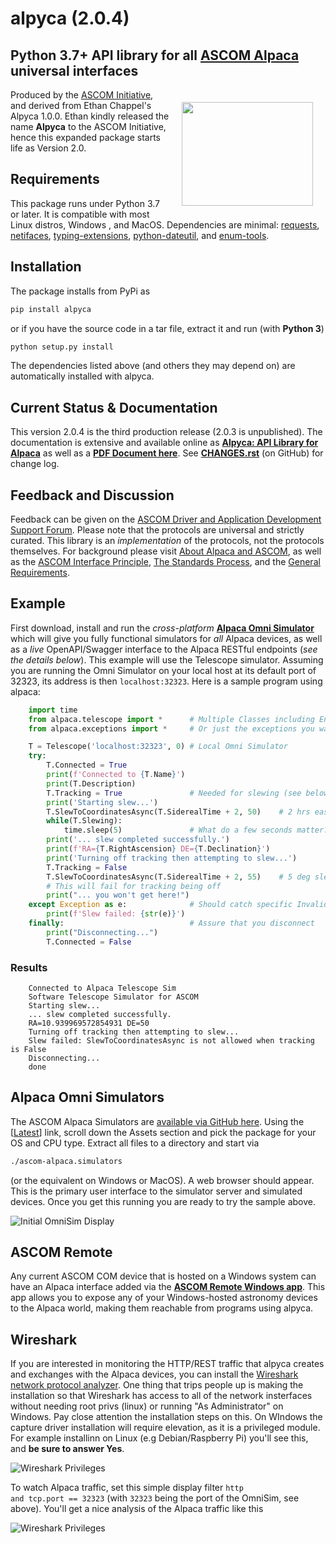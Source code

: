 # alpyca (2.0.4)

## Python 3.7+ API library for all [ASCOM Alpaca](https://ascom-standards.org/Developer/Alpaca.htm) universal interfaces

<img align="right" width="210" height="166" hspace="20" vspace="20" src="https://ascom-standards.org/alpyca/readme-assets/AlpacaLogo210.png">

Produced by the [ASCOM Initiative](https://ascom-standards.org/), and derived from Ethan Chappel's
Alpyca 1.0.0. Ethan kindly released the name **Alpyca** to the ASCOM Initiative, hence this expanded
package starts life as Version 2.0.

## Requirements

This package runs under Python 3.7 or later. It is compatible with most Linux distros, Windows , and MacOS.
Dependencies are minimal: [requests](https://pypi.org/project/requests/),
[netifaces](https://pypi.org/project/netifaces/),
[typing-extensions](https://pypi.org/project/typing-extensions/),
[python-dateutil](https://pypi.org/project/python-dateutil/), and
[enum-tools](https://pypi.org/project/enum-tools/).

## Installation

The package installs from PyPi as

```sh
pip install alpyca
```

or if you have the source code in a tar file, extract it and run (with **Python 3**)

```sh
python setup.py install
```

The dependencies listed above (and others they may depend on) are automatically 
installed with alpyca.

## Current Status & Documentation

This version 2.0.4 is the third production release (2.0.3 is unpublished). 
The documentation is extensive and available
online as **[Alpyca: API Library for Alpaca](https://ascom-standards.org/alpyca/)** as well as a
**[PDF Document here](https://ascom-standards.org/alpyca/alpyca.pdf)**. See 
**[CHANGES.rst](https://github.com/ASCOMInitiative/alpyca/blob/master/CHANGES.rst)** (on GitHub) for
change log.

## Feedback and Discussion

Feedback can be given on the
[ASCOM Driver and Application Development Support Forum](https://ascomtalk.groups.io/g/Developer).
Please note that the protocols are universal and strictly curated. This library is an
_implementation_ of the protocols, not the protocols themselves. For background please visit
[About Alpaca and ASCOM](https://ascom-standards.org/About/Index.htm), as well as the
[ASCOM Interface Principle](https://ascom-standards.org/Standards/InterfacePrinciple.htm),
[The Standards Process](https://ascom-standards.org/Standards/StandardsProcess.htm), and
the [General Requirements](https://ascom-standards.org/Standards/Requirements.htm).

## Example

First download, install and run the _cross-platform_
**[Alpaca Omni Simulator](https://github.com/ASCOMInitiative/ASCOM.Alpaca.Simulators#readme)**
which will give you fully functional simulators for _all_ Alpaca devices, as well as a _live_
OpenAPI/Swagger interface to the Alpaca RESTful endpoints (_see the details below_). This example will
use the Telescope simulator. Assuming you are running the Omni Simulator on your local host
at its default port of 32323, its address is then <code>localhost:32323</code>. Here is a sample
program using alpaca:

```python
    import time
    from alpaca.telescope import *      # Multiple Classes including Enumerations
    from alpaca.exceptions import *     # Or just the exceptions you want to catch

    T = Telescope('localhost:32323', 0) # Local Omni Simulator
    try:
        T.Connected = True
        print(f'Connected to {T.Name}')
        print(T.Description)
        T.Tracking = True               # Needed for slewing (see below)
        print('Starting slew...')
        T.SlewToCoordinatesAsync(T.SiderealTime + 2, 50)    # 2 hrs east of meridian
        while(T.Slewing):
            time.sleep(5)               # What do a few seconds matter?
        print('... slew completed successfully.')
        print(f'RA={T.RightAscension} DE={T.Declination}')
        print('Turning off tracking then attempting to slew...')
        T.Tracking = False
        T.SlewToCoordinatesAsync(T.SiderealTime + 2, 55)    # 5 deg slew N
        # This will fail for tracking being off
        print("... you won't get here!")
    except Exception as e:              # Should catch specific InvalidOperationException
        print(f'Slew failed: {str(e)}')
    finally:                            # Assure that you disconnect
        print("Disconnecting...")
        T.Connected = False
```

### Results

```tt
    Connected to Alpaca Telescope Sim
    Software Telescope Simulator for ASCOM
    Starting slew...
    ... slew completed successfully.
    RA=10.939969572854931 DE=50
    Turning off tracking then attempting to slew...
    Slew failed: SlewToCoordinatesAsync is not allowed when tracking is False
    Disconnecting...
    done
```

## Alpaca Omni Simulators

The ASCOM Alpaca Simulators are [available via GitHub here](https://github.com/ASCOMInitiative/ASCOM.Alpaca.Simulators).
Using the \[[Latest](https://github.com/ASCOMInitiative/ASCOM.Alpaca.Simulators/releases/latest)\] link, scroll down the
Assets section and pick the package for your OS and CPU type. Extract all files to a directory and start via

```sh
./ascom-alpaca.simulators
```

(or the equivalent on Windows or MacOS). A web browser should appear. This is the primary user interface to the simulator
server and simulated devices. Once you get this running you are ready to try the sample above.

![Initial OmniSim Display](https://ascom-standards.org/alpyca/readme-assets/InitialBrowserAnnotated.png)


## ASCOM Remote

Any current ASCOM COM device that is hosted on a Windows system can have an Alpaca interface added via the
**[ASCOM Remote Windows app](https://github.com/ASCOMInitiative/ASCOMRemote/releases/latest)**. This app allows you to
expose any of your Windows-hosted astronomy devices to the Alpaca world, making them reachable from programs
using alpyca.

## Wireshark

If you are interested in monitoring the HTTP/REST traffic that alpyca creates and exchanges with the
Alpaca devices, you can install the [Wireshark network protocol analyzer](https://www.wireshark.org/).
One thing that trips people up is making the installation so that Wireshark has access to all of the
network insterfaces without needing root privs (linux) or running "As Administrator" on Windows. Pay close
attention the installation steps on this. On WIndows the capture driver installation will require elevation,
as it is a privileged module. For example installinn on Linux (e.g Debian/Raspberry Pi) you'll see this,
and **be sure to answer Yes**.

![Wireshark Privileges](https://ascom-standards.org/alpyca/readme-assets/WireSharkPrivs.png)

To watch Alpaca traffic, set this simple display filter <code>http and tcp.port == 32323</code>
(with <code>32323</code> being the port of the OmniSim, see above). You'll get a nice analysis
of the Alpaca traffic like this

![Wireshark Privileges](https://ascom-standards.org/alpyca/readme-assets/Wireshark1.png)
